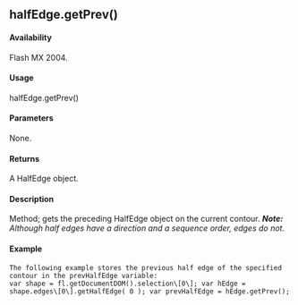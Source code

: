 ## halfEdge.getPrev()

#### Availability

Flash MX 2004.

#### Usage

halfEdge.getPrev()

#### Parameters

None.

#### Returns

A HalfEdge object.

#### Description

Method; gets the preceding HalfEdge object on the current contour.
***Note:** Although half edges have a direction and a sequence order, edges do not.*

#### Example

```
The following example stores the previous half edge of the specified contour in the prevHalfEdge variable:
var shape = fl.getDocumentDOM().selection\[0\]; var hEdge = shape.edges\[0\].getHalfEdge( 0 ); var prevHalfEdge = hEdge.getPrev();

```